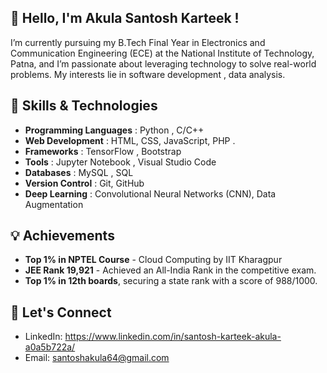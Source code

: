 ## 👋 Hello, I'm Akula Santosh Karteek !
I’m currently pursuing my B.Tech Final Year in Electronics and Communication Engineering (ECE) at the National Institute of Technology, Patna, and I’m passionate about leveraging technology to solve real-world problems. My interests lie in software development , data analysis.
## 🚀 Skills & Technologies
* **Programming Languages** : Python , C/C++ 
* **Web Development** : HTML, CSS, JavaScript, PHP .
* **Frameworks** : TensorFlow , Bootstrap
* **Tools** : Jupyter Notebook , Visual Studio Code
* **Databases** : MySQL , SQL
* **Version Control** : Git, GitHub
* **Deep Learning** : Convolutional Neural Networks (CNN), Data Augmentation
## 💡 Achievements
* **Top 1% in NPTEL Course** - Cloud Computing by IIT Kharagpur
* **JEE Rank 19,921** - Achieved an All-India Rank in the competitive exam.
* **Top 1% in 12th boards**, securing a state rank with a score of 988/1000.
## 🌱 Let's Connect
* LinkedIn: https://www.linkedin.com/in/santosh-karteek-akula-a0a5b722a/
* Email: santoshakula64@gmail.com
